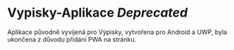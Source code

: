 # Vypisky-Aplikace *Deprecated*
Aplikace původně vyvíjená pro Výpisky, vytvořena pro Android a UWP, byla ukončena z důvodu přidání PWA na stránku.
